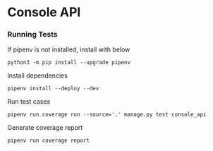 # Console API

### Running Tests

If pipenv is not installed, install with below
```shell
python3 -m pip install --upgrade pipenv
```

Install dependencies
```shell
pipenv install --deploy --dev
```

Run test cases
```shell
pipenv run coverage run --source='.' manage.py test console_api
```

Generate coverage report
```shell
pipenv run coverage report
```
